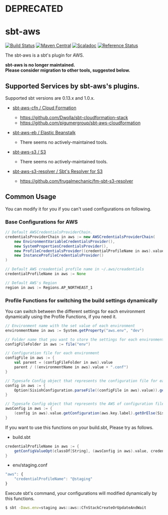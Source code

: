 # DEPRECATED

# sbt-aws

[![Build Status](https://travis-ci.org/chatwork/sbt-aws.svg)](https://travis-ci.org/chatwork/sbt-aws)
[![Maven Central](https://maven-badges.herokuapp.com/maven-central/com.chatwork/sbt-aws_2.10/badge.svg)](https://maven-badges.herokuapp.com/maven-central/com.chatwork/sbt-aws_2.10)
[![Scaladoc](http://javadoc-badge.appspot.com/com.chatwork/sbt-aws.svg?label=scaladoc)](http://javadoc-badge.appspot.com/com.chatwork/sbt-aws_2.10)
[![Reference Status](https://www.versioneye.com/java/com.chatwork:sbt-aws_2.11/reference_badge.svg?style=flat)](https://www.versioneye.com/java/com.chatwork:sbt-aws_2.10/references)

The sbt-aws is a sbt's plugin for AWS.

**sbt-aws is no longer maintained.**<br>
**Please consider migration to other tools, suggested below.**

## Supported Services by sbt-aws's plugins.

Supported sbt versions are 0.13.x and 1.0.x.

- [sbt-aws-cfn / Cloud Formation](sbt-aws-cfn/README.md)
    - https://github.com/Dwolla/sbt-cloudformation-stack
    - https://github.com/pigumergroup/sbt-aws-cloudformation

- [sbt-aws-eb / Elastic Beanstalk](sbt-aws-eb/README.md)
    - There seems no actively-maintained tools.

- [sbt-aws-s3 / S3](sbt-aws-s3/README.md)
    - There seems no actively-maintained tools.

- [sbt-aws-s3-resolver / Sbt's Resolver for S3](sbt-aws-s3-resolver/README.md)
    - https://github.com/frugalmechanic/fm-sbt-s3-resolver

## Common Usage
 
You can modify it for you if you can't used configurations on following.

### Base Configurations for AWS

```scala
// Default AWSCredentialsProviderChain.
credentialsProviderChain in aws := new AWSCredentialsProviderChain(
    new EnvironmentVariableCredentialsProvider(),
    new SystemPropertiesCredentialsProvider(),
    new ProfileCredentialsProvider((credentialProfileName in aws).value.orNull),
    new InstanceProfileCredentialsProvider()
)

// Default AWS creadential profile name in ~/.aws/creadentials
credentialProfileName in aws := None

// Default AWS's Region
region in aws := Regions.AP_NORTHEAST_1
```

### Profile Functions for switching the build settings dynamically

You can switch between the different settings for each environment dynamically using the Profile Functions, if you need it.

```scala
// Environment name with the set value of each environment
environmentName in aws := System.getProperty("aws.env", "dev")

// Folder name that you want to store the settings for each environment
configFileFolder in aws := file("env")

// Configuration file for each environment
configFile in aws := {
    val parent = (configFileFolder in aws).value
    parent / ((environmentName in aws).value + ".conf")
}

// Typesafe Config object that represents the configuration file for each environment
config in aws := {
    Option(SisiohConfiguration.parseFile((configFile in aws).value)).getOrElse(SisiohConfiguration.empty)
}

// Typesafe Config object that represents the AWS of configuration files for each environment
awsConfig in aws := {
    (config in aws).value.getConfiguration(aws.key.label).getOrElse(SisiohConfiguration.empty)
}
```

If you want to use this functions on your build.sbt, Please try as follows. 

- build.sbt

```scala
credentialProfileName in aws := {
    getConfigValueOpt(classOf[String], (awsConfig in aws).value, credentialProfileName.key.label)
}
```

- env/staging.conf

```javascript
"aws": {
    "credentialProfileName": "@staging"
}
```

Execute sbt's command, your configurations will modified dynamically by this functions.

```sh
$ sbt -Daws.env=staging aws::aws::CfnStackCreateOrUpdateAndWait
```

  
